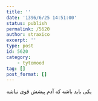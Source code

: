 ```yaml
---
title: ''
date: '1396/6/25 14:51:00'
status: publish
permalink: /5620
author: straxico
excerpt: ''
type: post
id: 5620
category:
    - tytomood
tag: []
post_format: []
---
```

یکی باید باشه که آدم پیشش قوی نباشه